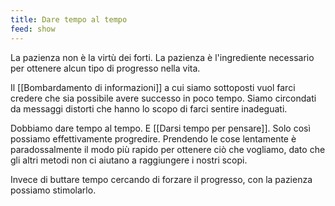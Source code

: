 ```yaml
---
title: Dare tempo al tempo
feed: show
---
```


La pazienza non è la virtù dei forti. La pazienza è l'ingrediente necessario per ottenere alcun tipo di progresso nella vita. 

Il [[Bombardamento di informazioni]] a cui siamo sottoposti vuol farci credere che sia possibile avere successo in poco tempo. Siamo circondati da messaggi distorti che hanno lo scopo di farci sentire inadeguati. 

Dobbiamo dare tempo al tempo. E [[Darsi tempo per pensare]]. Solo così possiamo effettivamente progredire. Prendendo le cose lentamente è paradossalmente il modo più rapido per ottenere ciò che vogliamo, dato che gli altri metodi non ci aiutano a raggiungere i nostri scopi.

Invece di buttare tempo cercando di forzare il progresso, con la pazienza possiamo stimolarlo.